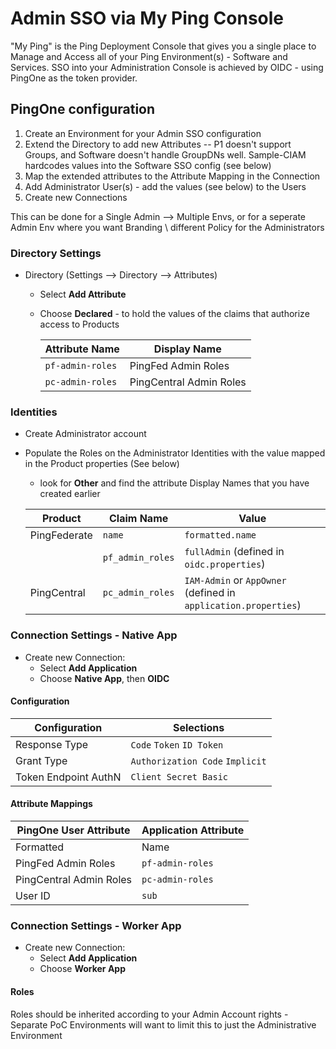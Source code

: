 # Admin SSO via My Ping Console

"My Ping" is the Ping Deployment Console that gives you a single place to Manage and Access all of your Ping Environment(s) - Software and Services. SSO into your Administration Console is achieved by OIDC - using PingOne as the token provider.

## PingOne configuration

1. Create an Environment for your Admin SSO configuration
2. Extend the Directory to add new Attributes -- P1 doesn't support Groups, and Software doesn't handle GroupDNs well. Sample-CIAM hardcodes values into the Software SSO config (see below)
3. Map the extended attributes to the Attribute Mapping in the Connection
4. Add Administrator User(s) - add the values (see below) to the Users
5. Create new Connections

This can be done for a Single Admin --> Multiple Envs, or for a seperate Admin Env where you want Branding \ different Policy for the Administrators

### Directory Settings

* Directory (Settings --> Directory --> Attributes)
  * Select **Add Attribute**
  * Choose **Declared** - to hold the values of the claims that authorize access to Products

    | Attribute Name | Display Name |
    | --- | --- |
    | `pf-admin-roles`| PingFed Admin Roles |
    | `pc-admin-roles` | PingCentral Admin Roles |

### Identities

* Create Administrator account
* Populate the Roles on the Administrator Identities with the value mapped in the Product properties (See below)
  * look for **Other** and find the attribute Display Names that you have created earlier

  | Product | Claim Name | Value |
  | --- | --- | --- |
  | PingFederate | `name` | `formatted.name` | Name of Administrator |
  | | `pf_admin_roles` | `fullAdmin` (defined in `oidc.properties`) |
  | PingCentral | `pc_admin_roles` | `IAM-Admin` or `AppOwner` (defined in `application.properties`) |

### Connection Settings - Native App

* Create new Connection:
  * Select **Add Application**
  * Choose **Native App**, then **OIDC**

#### Configuration

  | Configuration | Selections |
  | --- | --- |
  | Response Type | `Code` `Token` `ID Token` |
  | Grant Type | `Authorization Code` `Implicit` |
  | Token Endpoint AuthN | `Client Secret Basic` |

#### Attribute Mappings

  | PingOne User Attribute | Application Attribute |
  | --- | --- |
  | Formatted | Name |
  | PingFed Admin Roles | `pf-admin-roles` |
  | PingCentral Admin Roles | `pc-admin-roles` |
  | User ID | `sub` |

### Connection Settings - Worker App

* Create new Connection:
  * Select **Add Application**
  * Choose **Worker App**

#### Roles

Roles should be inherited according to your Admin Account rights - Separate PoC Environments will want to limit this to just the Administrative Environment